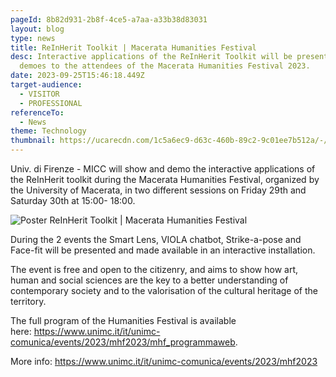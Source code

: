 ```yaml
---
pageId: 8b82d931-2b8f-4ce5-a7aa-a33b38d83031
layout: blog
type: news
title: ReInHerit Toolkit | Macerata Humanities Festival
desc: Interactive applications of the ReInHerit Toolkit will be presented and
  demoes to the attendees of the Macerata Humanities Festival 2023.
date: 2023-09-25T15:46:18.449Z
target-audience:
  - VISITOR
  - PROFESSIONAL
referenceTo:
  - News
theme: Technology
thumbnail: https://ucarecdn.com/1c5a6ec9-d63c-460b-89c2-9c01ee7b512a/-/crop/758x638/33,0/-/preview/
---
```

Univ. di Firenze - MICC will show and demo the interactive applications of the ReInHerit toolkit during the Macerata Humanities Festival, organized by the University of Macerata, in two different sessions on Friday 29th and Saturday 30th at 15:00- 18:00.



![Poster ReInHerit Toolkit | Macerata Humanities Festival](https://ucarecdn.com/b465cfc3-71e9-429a-8971-4e9823791085/ "ReInHerit Toolkit | Macerata Humanities Festival")

During the 2 events the Smart Lens, VIOLA chatbot, Strike-a-pose and Face-fit will be presented and made available in an interactive installation. 

The event is free and open to the citizenry, and aims to show how art, human and social sciences are the key to a better understanding of contemporary society and to the valorisation of the cultural heritage of the territory.

The full program of the Humanities Festival is available here: <https://www.unimc.it/it/unimc-comunica/events/2023/mhf2023/mhf_programmaweb>. 

More info: <https://www.unimc.it/it/unimc-comunica/events/2023/mhf2023>